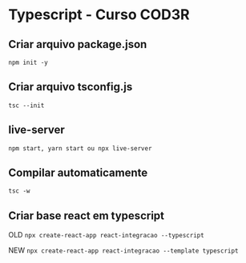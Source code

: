 # Typescript - Curso COD3R

## Criar arquivo package.json

`npm init -y`

## Criar arquivo tsconfig.js

`tsc --init`

## live-server

`npm start, yarn start ou npx live-server`

## Compilar automaticamente

`tsc -w`

## Criar base react em typescript

OLD
`npx create-react-app react-integracao --typescript`

NEW
`npx create-react-app react-integracao --template typescript`
